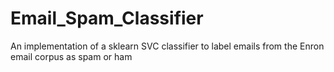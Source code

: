 # Email_Spam_Classifier
An implementation of a sklearn SVC classifier to label emails from the Enron email corpus as spam or ham
